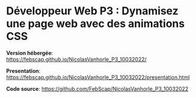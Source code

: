 # Développeur Web P3 : Dynamisez une page web avec des animations CSS

**Version hébergée**: https://febscap.github.io/NicolasVanhorle_P3_10032022/

**Presentation**: https://febscap.github.io/NicolasVanhorle_P3_10032022/presentation.html

**Code source**: https://github.com/FebScap/NicolasVanhorle_P3_10032022
